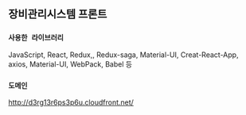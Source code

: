 ## 장비관리시스템 프론트

### `사용한 라이브러리`

JavaScript, React, Redux,, Redux-saga, Material-UI, Creat-React-App, axios, Material-UI, WebPack, Babel 등

### `도메인`

http://d3rg13r6ps3p6u.cloudfront.net/
